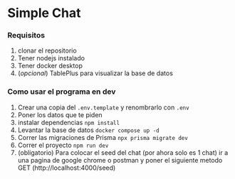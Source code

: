 
# Simple Chat

### Requisitos
 1. clonar el repositorio
 2. Tener nodejs instalado
 3. Tener docker desktop
 4. (*opcional*) TablePlus para visualizar la base de datos

### Como usar el programa en dev
 1. Crear una copia del ``` .env.template ``` y renombrarlo con ``` .env ```
 2. Poner los datos que te piden
 3. instalar dependencias ``` npm install ```
 4. Levantar la base de datos ``` docker compose up -d ```
 5. Correr las migraciones de Prisma ``` npx prisma migrate dev ```
 6. Correr el proyecto ``` npm run dev ``` 
 7. (obligatorio) Para colocar el seed del chat (por ahora solo es 1 chat) ir a una pagina de google chrome o postman y poner el siguiente metodo GET (http://localhost:4000/seed)